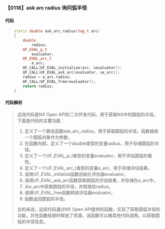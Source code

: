 ### 【0118】ask arc radius 询问弧半径

#### 代码

```cpp
    static double ask_arc_radius(tag_t arc)  
    {  
        double  
            radius;  
        UF_EVAL_p_t  
            evaluator;  
        UF_EVAL_arc_t  
            e_arc;  
        UF_CALL(UF_EVAL_initialize(arc, &evaluator));  
        UF_CALL(UF_EVAL_ask_arc(evaluator, &e_arc));  
        radius = e_arc.radius;  
        UF_CALL(UF_EVAL_free(evaluator));  
        return radius;  
    }

```

#### 代码解析

> 这段代码是NX Open API的二次开发代码，用于获取NX中的圆弧的半径。下面是代码的主要功能：
>
> 1. 定义了一个静态函数ask_arc_radius，用于获取圆弧的半径。函数接收一个圆弧对象作为参数。
> 2. 在函数内部，定义了一个double类型的变量radius，用于存储圆弧的半径。
> 3. 定义了一个UF_EVAL_p_t类型的变量evaluator，用于评估圆弧的属性。
> 4. 定义了一个UF_EVAL_arc_t类型的变量e_arc，用于存储评估结果。
> 5. 调用UF_EVAL_initialize函数初始化评估器evaluator。
> 6. 调用UF_EVAL_ask_arc函数获取圆弧的评估结果，并存储在e_arc中。
> 7. 从e_arc中获取圆弧的半径，并赋值给radius。
> 8. 调用UF_EVAL_free函数释放评估器evaluator。
> 9. 函数返回圆弧的半径。
>
> 总的来说，这段代码通过NX Open API提供的函数，实现了获取圆弧半径的功能，并在函数结束时释放了资源。该函数可以被其他代码调用，以获取圆弧的半径信息。
>
